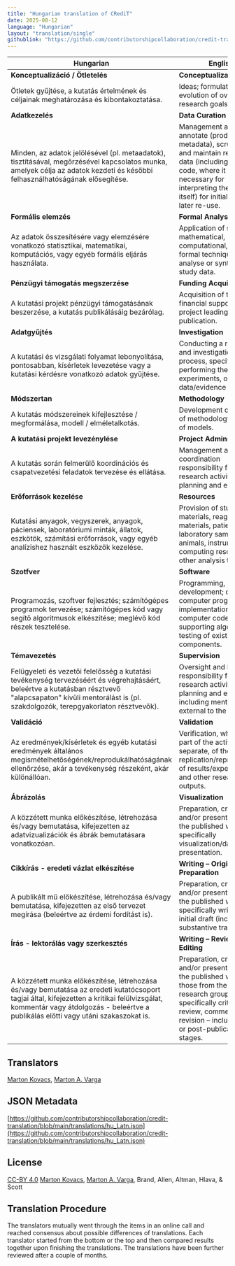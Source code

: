 ```yaml
---
title: "Hungarian translation of CRediT"
date: 2025-08-12
language: "Hungarian"
layout: "translation/single"
githublink: "https://github.com/contributorshipcollaboration/credit-translation/blob/main/translations/hu_Latn.json"
---
```


| Hungarian | English |
| --- | --- |
| **Konceptualizáció / Ötletelés** | **Conceptualization** |
| Ötletek gyűjtése, a kutatás értelmének és céljainak meghatározása és kibontakoztatása. | Ideas; formulation or evolution of overarching research goals and aims. |
| **Adatkezelés** | **Data Curation** |
| Minden, az adatok jelölésével (pl. metaadatok), tisztításával, megőrzésével kapcsolatos munka, amelyek célja az adatok kezdeti és későbbi felhasználhatóságának elősegítése. | Management activities to annotate (produce metadata), scrub data and maintain research data (including software code, where it is necessary for interpreting the data itself) for initial use and later re-use. |
| **Formális elemzés** | **Formal Analysis** |
| Az adatok összesítésére vagy elemzésére vonatkozó statisztikai, matematikai, komputációs, vagy egyéb formális eljárás használata. | Application of statistical, mathematical, computational, or other formal techniques to analyse or synthesize study data. |
| **Pénzügyi támogatás megszerzése** | **Funding Acquisition** |
| A kutatási projekt pénzügyi támogatásának beszerzése, a kutatás publikálásáig bezárólag. | Acquisition of the financial support for the project leading to this publication. |
| **Adatgyűjtés** | **Investigation** |
| A kutatási és vizsgálati folyamat lebonyolítása, pontosabban, kísérletek levezetése vagy a kutatási kérdésre vonatkozó adatok gyűjtése. | Conducting a research and investigation process, specifically performing the experiments, or data/evidence collection. |
| **Módszertan** | **Methodology** |
| A kutatás módszereinek kifejlesztése / megformálása, modell / elméletalkotás. | Development or design of methodology; creation of models. |
| **A kutatási projekt levezénylése** | **Project Administration** |
| A kutatás során felmerülő koordinációs és csapatvezetési feladatok tervezése és ellátása. | Management and coordination responsibility for the research activity planning and execution. |
| **Erőforrások kezelése** | **Resources** |
| Kutatási anyagok, vegyszerek, anyagok, páciensek, laboratóriumi minták, állatok, eszkötök, számítási erőforrások, vagy egyéb analízishez használt eszközök kezelése.  | Provision of study materials, reagents, materials, patients, laboratory samples, animals, instrumentation, computing resources, or other analysis tools. |
| **Szotfver** | **Software** |
| Programozás, szoftver fejlesztés; számítógépes programok tervezése; számítógépes kód vagy segítő algoritmusok elkészítése; meglévő kód részek tesztelése. | Programming, software development; designing computer programs; implementation of the computer code and supporting algorithms; testing of existing code components. |
| **Témavezetés** | **Supervision** |
| Felügyeleti és vezetői felelősség a kutatási tevékenység tervezéséért és végrehajtásáért, beleértve a kutatásban résztvevő "alapcsapaton" kívüli mentorálást is (pl. szakdolgozók, terepgyakorlaton résztvevők). | Oversight and leadership responsibility for the research activity planning and execution, including mentorship external to the core team. |
| **Validáció** | **Validation** |
| Az eredmények/kísérletek és egyéb kutatási eredmények általános megismételhetőségének/reprodukálhatóságának ellenőrzése, akár a tevékenység részeként, akár különállóan. | Verification, whether as a part of the activity or separate, of the overall replication/reproducibility of results/experiments and other research outputs. |
| **Ábrázolás** | **Visualization** |
| A közzétett munka előkészítése, létrehozása és/vagy bemutatása, kifejezetten az adatvizualizációk és ábrák bemutatásara vonatkozóan. | Preparation, creation and/or presentation of the published work, specifically visualization/data presentation. |
| **Cikkírás - eredeti vázlat elkészítése** | **Writing – Original Draft Preparation** |
| A publikált mű előkészítése, létrehozása és/vagy bemutatása, kifejezetten az első tervezet megírása (beleértve az érdemi fordítást is). | Preparation, creation and/or presentation of the published work, specifically writing the initial draft (including substantive translation). |
| **Írás - lektorálás vagy szerkesztés** | **Writing – Review & Editing** |
| A közzétett munka előkészítése, létrehozása és/vagy bemutatása az eredeti kutatócsoport tagjai által, kifejezetten a kritikai felülvizsgálat, kommentár vagy átdolgozás - beleértve a publikálás előtti vagy utáni szakaszokat is. | Preparation, creation and/or presentation of the published work by those from the original research group, specifically critical review, commentary or revision – including pre- or post-publication stages. |

## Translators

[Marton  Kovacs](https://orcid.org/0000-0002-8142-8492), [Marton A. Varga](https://orcid.org/0000-0002-8828-3070)

## JSON Metadata

[https://github.com/contributorshipcollaboration/credit-translation/blob/main/translations/hu_Latn.json](https://github.com/contributorshipcollaboration/credit-translation/blob/main/translations/hu_Latn.json)

## License

[CC-BY 4.0](https://creativecommons.org/licenses/by/4.0/) [Marton  Kovacs](https://orcid.org/0000-0002-8142-8492), [Marton A. Varga](https://orcid.org/0000-0002-8828-3070), Brand, Allen, Altman, Hlava, & Scott

## Translation Procedure

The translators mutually went through the items in an online call and reached consensus about possible differences of translations. Each translator started from the bottom or the top and then compared results together upon finishing the translations. The translations have been further reviewed after a couple of months.